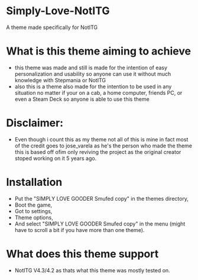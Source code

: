 # Simply-Love-NotITG
A theme made specifically for NotITG 

# What is this theme aiming to achieve
- this theme was made and still is made for the intention of easy personalization and usability so anyone can use it without much knowledge with Stepmania or NotITG 
- also this is a theme also made for the intention to be used in any situation no matter if your on a cab, a home computer, friends PC, or even a Steam Deck so anyone is able to use this theme

# Disclaimer:
- Even though i count this as my theme not all of this is mine in fact most of the credit goes to jose_varela as he's the person who made the theme this is based off ofim only reviving the project as the original creator stoped working on it 5 years ago.

# Installation 
- Put the "SIMPLY LOVE GOODER Smufed copy" in the themes directory,
- Boot the game,
- Got to settings,
- Theme options,
- And select "SIMPLY LOVE GOODER Smufed copy" in the menu (might have to scroll a bit if you have more than one theme).

# What does this theme support
- NotITG V4.3/4.2 as thats what this theme was mostly tested on.
